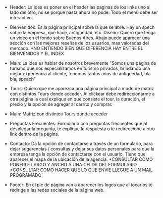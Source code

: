 * Header: La idea es poner en el header las paginas de los links uno al lado del otro, no se porque hasta ahora no pude.
Todo el menú debe ser interactivo.

- Bienvenidos: Es la página principal sobre la que se abre. Hay un spech sobre la empresa, que hace, antigüedad, etc. 
  Diseño: Quiero que tenga un video en el fondo sobre Buenos Aires.
  Abajo puede aparecer una sección con las mejores reseñas de los usuarios, mas valoradas del mercado.
*NO ENTIENDO BIEN QUE DIFERENCIA HAY ENTRE EL BIENVENIDOS Y EL INDEX

* Main: La idea es hablar de nosotros brevemente
"Somos una página de turismo que nos especializamos en turismo privados, brindando una mejor experiencia al cliente, tenemos tantos años de antiguedad, bla bla, speach"

- Tours: Quiero que me aparezca una página principal a modo de matriz con distintos Tours donde acceder. Al clickear debe redireccionarme a otra página la cual explique en que consiste el tour, la duración, el precio y la opción de agregar al carrito y comprar.
* Main: Matriz con distintos Tours donde acceder

- Preguntas Frecuentes: Formulario con preguntas frecuentes que al desplegar la pregunta, te explique la respuesta o te redireccione a otro link dentro de la página.

- Contacto: Da la opción de contactarse a través de un formulario, para dejar sugerencias / consultas y dejar sus datos personales para que la empresa tenga la opción de contactarse con el usuario. Tiene que aparecer el mapa de la ubicación de la agencia. 
*CONSULTAR COMO PONERLE LARGO Y ANCHO A UNA CELDA DEL FORMULARIO
*CONSULTAR COMO HACER QUE LO QUE ENVIE LLEGUE A UN MAIL PROGRAMADO

* Footer: En el pie de página van a aparecer los logos que al tocarlos te redirige a las redes sociales de la página web.
